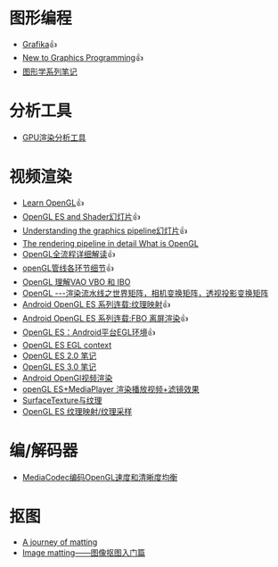 图形编程
==
- [Grafika](https://github.com/google/grafika):+1:
- [New to Graphics Programming](https://www.vulkan.org/learn#new-to-graphics-programming):+1:
- [图形学系列笔记](https://sunocean.life/blog/tags/tag)

分析工具
==
- [GPU渲染分析工具](https://zhuanlan.zhihu.com/p/367122807)

视频渲染
===
- [Learn OpenGL](https://learnopengl-cn.readthedocs.io/zh/latest/):+1:
- [OpenGL ES and Shader幻灯片](https://slideplayer.com/slide/14879360/):+1:
- [Understanding the graphics pipeline幻灯片](https://slideplayer.com/slide/3449358/):+1:
- [The rendering pipeline in detail What is OpenGL](https://slideplayer.com/slide/5771377/)
- [OpenGL全流程详细解读](https://imgtec.eetrend.com/blog/2019/100045660.html):+1:
- [openGL管线各环节细节](https://imgtec.eetrend.com/blog/2020/100047848.html):+1:
- [OpenGL 理解VAO VBO 和 IBO](https://imgtec.eetrend.com/blog/2020/100049935.html)
- [OpenGL ---渲染流水线之世界矩阵，相机变换矩阵，透视投影变换矩阵](https://cloud.tencent.com/developer/article/1454225)
- [Android OpenGL ES 系列连载:纹理映射](https://zhuanlan.zhihu.com/p/115210823):+1:
- [Android OpenGL ES 系列连载:FBO 离屏渲染](https://zhuanlan.zhihu.com/p/115218923):+1:
- [OpenGL ES：Android平台EGL环境](https://www.jianshu.com/p/d5ff1ff4ee2a):+1:
- [OpenGL ES EGL context](https://www.codersrc.com/archives/18351.html#%E4%BA%8C_EGL_%E7%BB%98%E5%88%B6%E6%B5%81%E7%A8%8B%E7%AE%80%E4%BB%8B)
- [OpenGL ES 2.0 笔记](https://www.cnblogs.com/msnow/category/790636.html)
- [OpenGL ES 3.0 笔记](https://www.cnblogs.com/msnow/category/790095.html)
- [Android OpenGl视频渲染](https://cloud.tencent.com/developer/article/1937917)
- [openGL ES+MediaPlayer 渲染播放视频+滤镜效果](https://www.jianshu.com/p/13320a8549db?u_atoken=e6b8fc2c-8de4-48d4-a1e0-304fd1e91d32&u_asession=01Eo38rXHxHfpsJnLjRJGNfe--lmwcW4lagWsuR6h7LKr-Kbc6KilrOOHZdarAQY49X0KNBwm7Lovlpxjd_P_q4JsKWYrT3W_NKPr8w6oU7K_80YTtOoK2TBtP2TGX98Ojp0TkEaMSMNP4umocQhrjq2BkFo3NEHBv0PZUm6pbxQU&u_asig=05FUa9PccxevrEVu1QzwZNJ8Psy8HyO1z2xe46SorAeNFbf_IJngCE5SzwbvzzQ0aCXiTalY1mj3-FZ5CPaJcGIKBdF8bUougxRzAo6Ct1gkGJdAmaV_UjVJcfc3n1VvjA2O29ElLi3aOZ5qRuB9DgbionbxcLlQvlu0I-AQsl9Lz9JS7q8ZD7Xtz2Ly-b0kmuyAKRFSVJkkdwVUnyHAIJzS6emi2BvwBzZfK8wFlIOV2ghVBb7nMFxRXePJDzKeNYG3pf5vm7LeeSuJ_913VgsO3h9VXwMyh6PgyDIVSG1W_69Es7qAvo75yyFR27kBqRsqjFAv8ByJ7p9UKbpNTTn19fThQ0wMBnjYl9SZMZJdlgbNb_p_-fSfH0wlRGEUq7mWspDxyAEEo4kbsryBKb9Q&u_aref=VYA3S2AMDXk2eNedXpbVvn1CR2c%3D)
- [SurfaceTexture与纹理](https://www.jianshu.com/p/a58c8bd30d20?u_atoken=270de48c-0e19-4229-a0cc-8b417020ff65&u_asession=01p1ovDJXAcQAVq8_hRlvQnOWCvSyDhw9Ooi-GABbsgzC9YEhhM7YM1FCVJ_rPwXJFX0KNBwm7Lovlpxjd_P_q4JsKWYrT3W_NKPr8w6oU7K-CVluk3r0yknXGiF311585p0TkEaMSMNP4umocQhrjq2BkFo3NEHBv0PZUm6pbxQU&u_asig=05dWXjtEVsIU94EGCqiNBCpQt04Q5T_5Kld3pp5GZVq3WfjbPuA0RhRTXuDytr7GJ_QFTb7ORAqMrOUQMMgEFiOl3haESGWU-rZbELjX8ddv62Kt8mSi81OdprXkengeSIYJ6PHzCxLkUaAZ5zLO94IF2EpHBoSfVcfnQP0pApwuX9JS7q8ZD7Xtz2Ly-b0kmuyAKRFSVJkkdwVUnyHAIJzXXkfuwU6HAiUzSsX0Vk7uXbGKi5oLaYK7vIWsO3I5ofG3pf5vm7LeeSuJ_913VgsO3h9VXwMyh6PgyDIVSG1W9UD3U7cxw3g79DV1AzFq6jmM8n6LZfV8dS5X4UgKDrBiOholfGzefkcZdVa25oE75d0yGdRPP1GLI67wYZvc-MmWspDxyAEEo4kbsryBKb9Q&u_aref=JxYcIp7mUaTW%2BujD4rPCGl%2Fkjcg%3D)
- [OpenGL ES 纹理映射/纹理采样](https://www.cnblogs.com/msnow/p/5220730.html)

编/解码器
===
- [MediaCodec编码OpenGL速度和清晰度均衡](https://juejin.cn/post/6844904015696756744)

抠图
==
- [A journey of matting](https://zhuanlan.zhihu.com/p/27852081)
- [Image matting——图像抠图入门篇](https://zhuanlan.zhihu.com/p/344325422)
